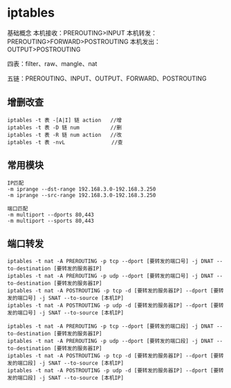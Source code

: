 # iptables


基础概念
本机接收：PREROUTING>INPUT
本机转发：PREROUTING>FORWARD>POSTROUTING
本机发出：OUTPUT>POSTROUTING

四表：filter、raw、mangle、nat

五链：PREROUTING、INPUT、OUTPUT、FORWARD、POSTROUTING

## 增删改查
```
iptables -t 表 -[A|I] 链 action   //增
iptables -t 表 -D 链 num          //删
iptables -t 表 -R 链 num action   //改
iptables -t 表 -nvL               //查
```

## 常用模块

```
IP匹配
-m iprange --dst-range 192.168.3.0-192.168.3.250
-m iprange --src-range 192.168.3.0-192.168.3.250

端口匹配
-m multiport --dports 80,443
-m multiport --sports 80,443
```

## 端口转发

```
iptables -t nat -A PREROUTING -p tcp --dport [要转发的端口号] -j DNAT --to-destination [要转发的服务器IP]
iptables -t nat -A PREROUTING -p udp --dport [要转发的端口号] -j DNAT --to-destination [要转发的服务器IP]
iptables -t nat -A POSTROUTING -p tcp -d [要转发的服务器IP] --dport [要转发的端口号] -j SNAT --to-source [本机IP]
iptables -t nat -A POSTROUTING -p udp -d [要转发的服务器IP] --dport [要转发的端口号] -j SNAT --to-source [本机IP]

iptables -t nat -A PREROUTING -p tcp --dport [要转发的端口段] -j DNAT --to-destination [要转发的服务器IP]
iptables -t nat -A PREROUTING -p udp --dport [要转发的端口段] -j DNAT --to-destination [要转发的服务器IP]
iptables -t nat -A POSTROUTING -p tcp -d [要转发的服务器IP] --dport [要转发的端口段] -j SNAT --to-source [本机IP]
iptables -t nat -A POSTROUTING -p udp -d [要转发的服务器IP] --dport [要转发的端口段] -j SNAT --to-source [本机IP]
```